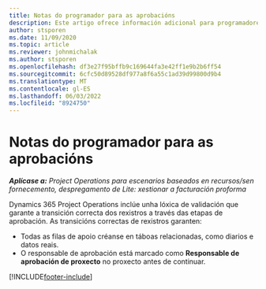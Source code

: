 ```yaml
---
title: Notas do programador para as aprobacións
description: Este artigo ofrece información adicional para programadores sobre o traballo con aprobacións.
author: stsporen
ms.date: 11/09/2020
ms.topic: article
ms.reviewer: johnmichalak
ms.author: stsporen
ms.openlocfilehash: df3e27f95bffb9c169644fa3e42ff1e9b2b6ff54
ms.sourcegitcommit: 6cfc50d89528df977a8f6a55c1ad39d99800d9b4
ms.translationtype: MT
ms.contentlocale: gl-ES
ms.lasthandoff: 06/03/2022
ms.locfileid: "8924750"
---
```

# <a name="developer-notes-for-approvals"></a>Notas do programador para as aprobacións

_**Aplícase a:** Project Operations para escenarios baseados en recursos/sen fornecemento, despregamento de Lite: xestionar a facturación proforma_

Dynamics 365 Project Operations inclúe unha lóxica de validación que garante a transición correcta dos rexistros a través das etapas de aprobación. As transicións correctas de rexistros garanten: 

  - Todas as filas de apoio créanse en táboas relacionadas, como diarios e datos reais.
  - O responsable de aprobación está marcado como **Responsable de aprobación de proxecto** no proxecto antes de continuar.


[!INCLUDE[footer-include](../includes/footer-banner.md)]